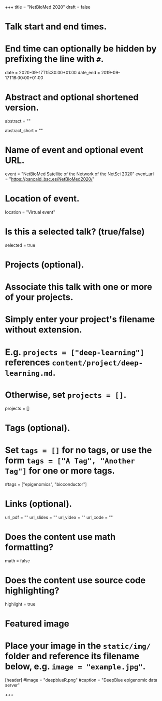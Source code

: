 +++
title = "NetBioMed 2020"
draft = false

# Talk start and end times.
#   End time can optionally be hidden by prefixing the line with `#`.
date = 2020-09-17T15:30:00+01:00
date_end = 2019-09-17T16:00:00+01:00

# Abstract and optional shortened version.
abstract = ""

abstract_short = ""

# Name of event and optional event URL.
event = "NetBioMed Satellite of the Network of the NetSci 2020"
event_url = "https://pancaldi.bsc.es/NetBioMed2020/"

# Location of event.
location = "Virtual event"

# Is this a selected talk? (true/false)
selected = true

# Projects (optional).
#   Associate this talk with one or more of your projects.
#   Simply enter your project's filename without extension.
#   E.g. `projects = ["deep-learning"]` references `content/project/deep-learning.md`.
#   Otherwise, set `projects = []`.
projects = [] 

# Tags (optional).
#   Set `tags = []` for no tags, or use the form `tags = ["A Tag", "Another Tag"]` for one or more tags.
#tags = ["epigenomics", "bioconductor"]

# Links (optional).
url_pdf = ""
url_slides = ""
url_video = ""
url_code = ""

# Does the content use math formatting?
math = false

# Does the content use source code highlighting?
highlight = true

# Featured image
# Place your image in the `static/img/` folder and reference its filename below, e.g. `image = "example.jpg"`.
[header]
#image = "deepblueR.png"
#caption = "DeepBlue epigenomic data server"

+++

